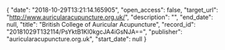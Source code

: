{
  "date": "2018-10-29T13:21:14.165905", 
  "open_access": false, 
  "target_url": "http://www.auricularacupuncture.org.uk/", 
  "description": "", 
  "end_date": null, 
  "title": "British College of Auricular Acupuncture", 
  "record_id": "20181029T132114/PsYktB1Kl0kgcJA4iGsNJA==", 
  "publisher": "auricularacupuncture.org.uk", 
  "start_date": null
}

